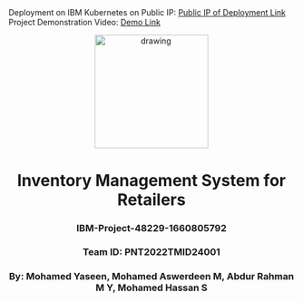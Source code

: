 ##
Deployment on IBM Kubernetes on Public IP: <a href="http://159.122.183.25:32672/">Public IP of Deployment Link</a><br>
Project Demonstration Video: <a href="https://youtu.be/_hLiYkcaeko"> Demo Link</a>


<div align="center">
  <img src="https://upload.wikimedia.org/wikipedia/commons/5/51/IBM_logo.svg"  align="center" alt="drawing" width="200" />
  <br/>
   <h1>Inventory Management System for Retailers</h1>
   <h3>IBM-Project-48229-1660805792</h3>
   <h3>Team ID: PNT2022TMID24001</h3>
   <h3>By: Mohamed Yaseen, Mohamed Aswerdeen M, Abdur Rahman M Y, Mohamed Hassan S </h3>
</div>
